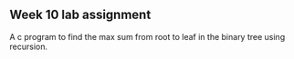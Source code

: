 ## Week 10 lab assignment

A c program to find the max sum from root to leaf in the binary tree using recursion.

